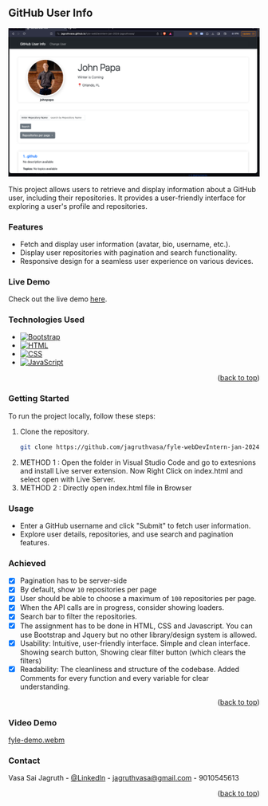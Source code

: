 <!-- GitHub User Info README -->

## GitHub User Info

 <img src="home.png" alt="Project Main Page">

This project allows users to retrieve and display information about a GitHub user, including their repositories. It provides a user-friendly interface for exploring a user's profile and repositories.


### Features

- Fetch and display user information (avatar, bio, username, etc.).
- Display user repositories with pagination and search functionality.
- Responsive design for a seamless user experience on various devices.


### Live Demo

Check out the live demo [here](https://jagruthvasa.github.io/fyle-webDevIntern-jan-2024-jagruthvasa/).


### Technologies Used

- [![Bootstrap](https://img.shields.io/badge/Bootstrap-5.3.2-7952B3?style=flat&logo=bootstrap&logoColor=white)](https://getbootstrap.com/)
- [![HTML](https://img.shields.io/badge/HTML5-E34F26?style=flat&logo=html5&logoColor=white)](https://developer.mozilla.org/en-US/docs/Web/HTML)
- [![CSS](https://img.shields.io/badge/CSS3-1572B6?style=flat&logo=css3&logoColor=white)](https://developer.mozilla.org/en-US/docs/Web/CSS)
- [![JavaScript](https://img.shields.io/badge/JavaScript-F7DF1E?style=flat&logo=javascript&logoColor=black)](https://developer.mozilla.org/en-US/docs/Web/JavaScript)

<p align="right">(<a href="#readme-top">back to top</a>)</p>

### Getting Started

To run the project locally, follow these steps:

1. Clone the repository.
   ```sh
   git clone https://github.com/jagruthvasa/fyle-webDevIntern-jan-2024-jagruthvasa.git

2. METHOD 1 : Open the folder in Visual Studio Code and go to extesnions and install Live server extension. Now Right Click on index.html and select open with Live Server.
3. METHOD 2 : Directly open index.html file in Browser

### Usage

- Enter a GitHub username and click "Submit" to fetch user information.
- Explore user details, repositories, and use search and pagination features.


<!-- ROADMAP -->
### Achieved
- [x] Pagination has to be server-side
- [x] By default, show `10` repositories per page
- [X] User should be able to choose a maximum of `100` repositories per page.
- [X] When the API calls are in progress, consider showing loaders.
- [X] Search bar to filter the repositories.
- [x] The assignment has to be done in HTML, CSS and Javascript. You can use Bootstrap and Jquery but no other library/design system is allowed.
- [x] Usability: Intuitive, user-friendly interface.
        Simple and clean interface. Showing search button, Showing clear filter button (which clears the filters)
- [x] Readability: The cleanliness and structure of the codebase.
        Added Comments for every function and every variable for clear understanding.

<p align="right">(<a href="#readme-top">back to top</a>)</p>


### Video Demo


[fyle-demo.webm](https://github.com/jagruthvasa/fyle-webDevIntern-jan-2024-jagruthvasa/assets/60261491/4abb79de-dfda-4e14-904c-1b7468483576)


<!-- CONTACT -->
### Contact

Vasa Sai Jagruth - [@LinkedIn](https://www.linkedin.com/in/jagruth/) - jagruthvasa@gmail.com - 9010545613

<p align="right">(<a href="#readme-top">back to top</a>)</p>
